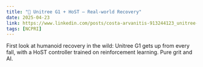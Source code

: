 ```yaml
---
title: "🎥 Unitree G1 + HoST – Real-world Recovery"
date: 2025-04-23
link: https://www.linkedin.com/posts/costa-arvanitis-913244123_unitree-host-video-activity
tags: [NCPRI]
---
```


First look at humanoid recovery in the wild: Unitree G1 gets up from every fall, with a HoST controller trained on reinforcement learning. Pure grit and AI.
